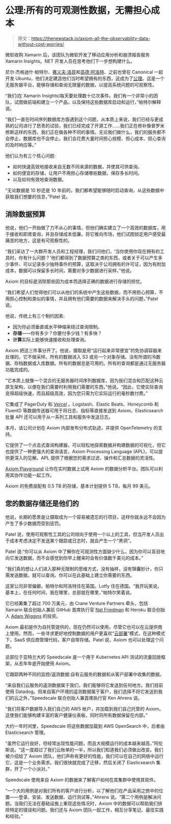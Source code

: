 # 公理:所有的可观测性数据，无需担心成本

> 原文：<https://thenewstack.io/axiom-all-the-observability-data-without-cost-worries/>

微软收购 Xamarin 后，该团队为微软开发了移动应用分析和崩溃报告服务 Xamarin Insights。NET 开发人员在思考他们下一步想构建什么。

尼尔·杰格迪什·帕特尔、[赛义夫·洛菲](https://www.linkedin.com/in/seiflotfy/)和[高德·阿洛特](https://www.linkedin.com/in/gordallott/)、之前也曾在 Canonical 一起开发 Ubuntu，他们决定建造他们当时希望拥有的东西，这成为了[公理](https://www.axiom.co/)。这是一个无服务器平台，能够存储和查询无限量的数据，以提高系统问题的可观察性。

“我们(在 Xamarin Insights)每天要处理数十亿次事件。我们有一个非常小的团队，试图做前端和建立一个产品，以及保持这些数据库启动和运行，”帕特尔解释说。

“我们一直在时间序列数据库方面遇到这个问题，从本质上来说，我们已经与更成熟的公司进行了昂贵的试验，我们已经完成了开源工作……我们正在修补像普罗米修斯这样的东西，我们正在做各种不同的事情。无论我们做什么，我们的服务都不会停止，数据库也不会停止。我们会花费大量时间担心规模、担心成本、担心查询的及时响应等。”

他们认为有三个核心问题:

*   如何快速高效地接收来自无数不同来源的数据，并使其可供查询。
*   如何便宜的存储，让用户不用担心存储哪些数据，保存多长时间。
*   以及如何有效地查询数据。

“无论数据是 10 秒还是 10 年前的，我们都希望能够随时启动查询，从这些数据中获取我们想要的信息，”Patel 说。

## 消除数据预算

他说，他们一开始做了力不从心的事情，但他们确实建立了一个高效的数据库，用于接收和即席查询，并且存储成本低廉。将它推向市场，他们试图锁定用户感受最痛苦的地方，这是有可观察性的。

“我们采访了一大群开发人员和工程经理，我们问他们，‘当你使用你现在拥有的工具时，你有什么问题？’他们都得到了数据预算之类的东西，或者关于可以产生多少事件、可以记录多少独特事件的预算，这取决于公司拥有的许可证，因为有附加成本，数据可以保留多长时间，需要对多少数据进行采样，”他说。

Axiom 的目标是消除那些因为成本而选择正确的数据进行存储的担忧。

“我们希望人们觉得他们可以从他们的系统中产生这些数据，而不用担心预算，不用担心控制和类似的事情，并且拥有他们需要的数据来解决手头的问题，”Patel 说。

他说，传统上有三个制约因素:

*   因为你必须垂直或水平伸缩来绕过查询限制。
*   **存储**——你有多少？你要付多少钱？有多快？
*   **计算**实际上能够快速接收和处理查询。

Axiom 把这三件事分开了。他说，摄取是用“运行起来非常便宜”的免协调容器来处理的。它不做采样。所有的数据进入 S3 或另一个对象存储。没有所谓的冷数据、存档数据或入库数据。所有的数据总是可用的。所有的查询都是通过无服务器功能完成的。

“它本质上就像一个混合的无服务器时间序列数据库，因为我们混合和匹配这种云原生架构，以便在我们需要时利用我们需要的东西，”他说。“因此，它使实际查询变得超级快速，而且超级高效，因为您只需为它实际运行的毫秒数付费。”

它集成了 PagerDuty 和 [Vercel](https://www.axiom.co/blog/vercel-integration) 。Logstash、Elastic Beats、Honeycomb 和 FluentD 等数据传送器可用于将日志、指标等直接发送到 Axiom。Elasticsearch 批量 API 还可以用于从一系列工具和服务中发送日志。

本月，该公司计划在 Axiom 内部发布分布式轨迹，并提供 OpenTelemetry 的支持。

它提供了一个点击式查询构建器，可以轻松地探索数据并构建数据的可视化，但它也提供了一种更强大的查询语言，Axiom Processing Language (APL)，可以提供更深入的见解。APL 提供了根据您的需求过滤、操作和汇总数据的灵活性。

[Axiom Playground](https://www.axiom.co/blog/introducing-axiom-playground) 让你在实时数据上试用 Axiom 的数据分析平台。团队可以利用其协作功能一起工作。

Axiom 的免费层配有 0.5 TB 的存储，基本计划提供 5 TB，每月 99 美元。

## 您的数据存储还是他们的

他说，长期的愿景是让摄取成为一个容易被遗忘的行项目，这样你就永远不会因为产生了多少数据而受到惩罚。

Patel 说，使用可观察性工具的公司倾向于使用一个以上的工具，但当开发人员出于成本考虑决定不发送某个跟踪或日志时，就会产生一个“黑洞”。

Patel 说:“你可以从 Axiom 中了解你在可观测性方面缺少什么，因为你可以盲目地向它发送数据，而不会感觉到你早上醒来时会有价值数千美元的成本。”

“我们真的想让人们进入那种无限制的思维方式，没有抽样，没有锦囊妙计，你只需发送数据，就可以查询。你可以在此基础上建立你需要的东西。

这家公司非常偏僻。帕特尔和阿洛特住在英国。Lotfy 住在德国。“我开玩笑说，基本上，在任何时间，我在哪里，总部就在哪里，”帕特尔笑着说。

它已经筹集了超过 700 万美元，由 Crane Venture Partners 牵头，包括 Xamarin 联合创始人兼前 GitHub 首席执行官 [Nat Friedman](https://www.linkedin.com/in/natfriedman/) 和 Heroku 联合创始人 [Adam Wiggins](https://www.linkedin.com/in/adam-wiggins-a7623845/?originalSubdomain=de) 的投资。

Axiom 最初是作为自托管提供的，现在仍然可以使用，尽管它也可以在云提供商上使用。然而，一些寻求更好地控制数据的用户更喜欢“[云部署](https://tomtunguz.com/cloud-prem-architecture/)”模式，在这种模式下，SaaS 供应商管理代码，客户自带存储。Patel 说，Axiom 也可以处理这个问题。

总部位于亚特兰大的 Speedscale 是一个用于 Kubernetes API 测试的流量回放框架，从去年年底开始使用 Axiom。

它跟踪两种不同的监控/遥测数据:自有云服务的数据和从客户部署中收集的数据。

“来自我们云服务的遥测数据属于我们，我们能够将它发送到任何地方。我们目前使用 Datadog。但来自客户环境的遥测数据属于客户，我们选择不将它发送到我们的云之外，”Speedscale 联合创始人兼首席执行官 Ken Ahrens 说。

“我们将客户数据导入我们自己的 AWS 帐户，并加载到我们自己托管的 Axiom。这使我们能够构建丰富的客户健康仪表板，同时将所有数据保留在内部。”

大约一年时间里，Speedscale 将这些数据加载到 AWS OpenSearch 中，后者由 Elasticsearch 管理。

“虽然它运行良好，但经常出现性能问题，而且大规模运行的成本越来越高，”阿伦斯说。“这一度超过了我们云账单的一半，所以我们知道我们必须做出改变。我们被介绍给了 Axiom 团队，他们声称有更好的性能，我们可以在自己的网络中运行它，这是一个业务需求。我们很快就完成了迁移，然后关闭了 Elasticsearch 集群，开了一个小派对。”

Speedscale 使用来自 Axiom 的数据来了解客户如何在其集群中使用其软件。

“一个大的用例是对我们所有的客户进行分析，以了解他们在产品采用之旅中的位置——登录、安装、发送数据、运行测试等，”Ahrens 说。“第二个用例是解决问题。当我们无法在基础设施上重现这些情况时，Axiom 中的数据可以帮助我们排除特定的错误和问题。我们还与 Axiom 团队一起工作，相互分享笔记、最佳实践和经验。”

<svg xmlns:xlink="http://www.w3.org/1999/xlink" viewBox="0 0 68 31" version="1.1"><title>Group</title> <desc>Created with Sketch.</desc></svg>